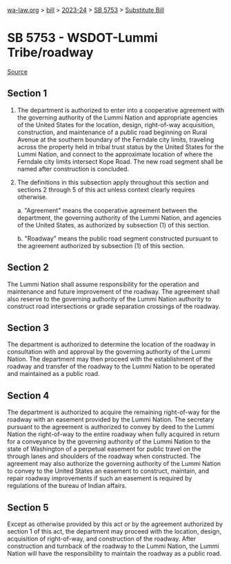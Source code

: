 [wa-law.org](/) > [bill](/bill/) > [2023-24](/bill/2023-24/) > [SB 5753](/bill/2023-24/sb/5753/) > [Substitute Bill](/bill/2023-24/sb/5753/S/)

# SB 5753 - WSDOT-Lummi Tribe/roadway

[Source](http://lawfilesext.leg.wa.gov/biennium/2023-24/Pdf/Bills/Senate%20Bills/5753-S.pdf)

## Section 1
1. The department is authorized to enter into a cooperative agreement with the governing authority of the Lummi Nation and appropriate agencies of the United States for the location, design, right-of-way acquisition, construction, and maintenance of a public road beginning on Rural Avenue at the southern boundary of the Ferndale city limits, traveling across the property held in tribal trust status by the United States for the Lummi Nation, and connect to the approximate location of where the Ferndale city limits intersect Kope Road. The new road segment shall be named after construction is concluded.

2. The definitions in this subsection apply throughout this section and sections 2 through 5 of this act unless context clearly requires otherwise.

    a. "Agreement" means the cooperative agreement between the department, the governing authority of the Lummi Nation, and agencies of the United States, as authorized by subsection (1) of this section.

    b. "Roadway" means the public road segment constructed pursuant to the agreement authorized by subsection (1) of this section.

## Section 2
The Lummi Nation shall assume responsibility for the operation and maintenance and future improvement of the roadway. The agreement shall also reserve to the governing authority of the Lummi Nation authority to construct road intersections or grade separation crossings of the roadway.

## Section 3
The department is authorized to determine the location of the roadway in consultation with and approval by the governing authority of the Lummi Nation. The department may then proceed with the establishment of the roadway and transfer of the roadway to the Lummi Nation to be operated and maintained as a public road.

## Section 4
The department is authorized to acquire the remaining right-of-way for the roadway with an easement provided by the Lummi Nation. The secretary pursuant to the agreement is authorized to convey by deed to the Lummi Nation the right-of-way to the entire roadway when fully acquired in return for a conveyance by the governing authority of the Lummi Nation to the state of Washington of a perpetual easement for public travel on the through lanes and shoulders of the roadway when constructed. The agreement may also authorize the governing authority of the Lummi Nation to convey to the United States an easement to construct, maintain, and repair roadway improvements if such an easement is required by regulations of the bureau of Indian affairs.

## Section 5
Except as otherwise provided by this act or by the agreement authorized by section 1 of this act, the department may proceed with the location, design, acquisition of right-of-way, and construction of the roadway. After construction and turnback of the roadway to the Lummi Nation, the Lummi Nation will have the responsibility to maintain the roadway as a public road.
